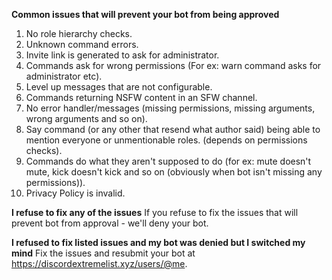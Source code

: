 **Common issues that will prevent your bot from being approved**

1. No role hierarchy checks.
2. Unknown command errors.
3. Invite link is generated to ask for administrator.
4. Commands ask for wrong permissions (For ex: warn command asks for administrator etc).
5. Level up messages that are not configurable.
6. Commands returning NSFW content in an SFW channel.
7. No error handler/messages (missing permissions, missing arguments, wrong arguments and so on).
8. Say command (or any other that resend what author said) being able to mention everyone or unmentionable roles. (depends on permissions checks).
9. Commands do what they aren't supposed to do (for ex: mute doesn't mute, kick doesn't kick and so on (obviously when bot isn't missing any permissions)).
10. Privacy Policy is invalid.

**I refuse to fix any of the issues**
If you refuse to fix the issues that will prevent bot from approval - we'll deny your bot.

**I refused to fix listed issues and my bot was denied but I switched my mind**
Fix the issues and resubmit your bot at <https://discordextremelist.xyz/users/@me>.
